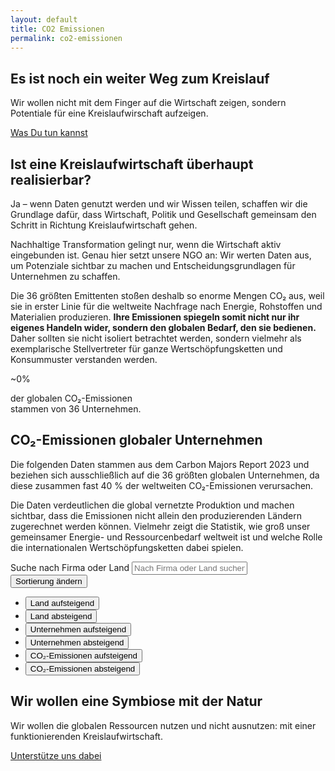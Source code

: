 ```yaml
---
layout: default
title: CO2 Emissionen
permalink: co2-emissionen
---
```


<section class="hero-banner hero-emissionen d-flex">
    <div class="c-banner d-none d-lg-block z-1 position-absolute top-0 bottom-0 start-0 end-0"></div>
    <div class="bg-banner position-absolute top-0 bottom-0 start-0 end-0 bg-black bg-opacity-50 z-0"></div>
    <div class="container text-white position-relative align-items-center justify-content-end z-2">
        <div class="row">
            <div class="col-lg-7 offset-lg-4">
                <h1 class="display-3 fw-bold">Es ist noch ein weiter Weg zum Kreislauf</h1>
                <p class="lead mb-4">Wir wollen nicht mit dem Finger auf die Wirtschaft zeigen, sondern Potentiale für eine Kreislaufwirschaft aufzeigen.</p>
                <a href="/ueber-uns" class="btn btn-primary btn-lg">Was Du tun kannst</a>
            </div>
        </div>
    </div>
</section>

<section class="bg-dark text-white pt-4 pb-4 mb-5">
    <div class="container-fluid pb-4">
        <div class="row d-flex align-items-end pb-4">
            <div class="col-sm-6">
                <div class="m-4">
                    <h2 class="fw-bold mb-5">Ist eine Kreislaufwirtschaft überhaupt realisierbar?</h2>
                    <p class="lead"><span class="fw-bold">Ja – wenn Daten genutzt werden und wir Wissen teilen,</span> schaffen wir die Grundlage dafür, dass Wirtschaft, Politik und Gesellschaft gemeinsam den Schritt in Richtung Kreislaufwirtschaft gehen.</p>
                    <p>Nachhaltige Transformation gelingt nur, wenn die Wirtschaft aktiv eingebunden ist. Genau hier setzt unsere NGO an: Wir werten Daten aus, um Potenziale sichtbar zu machen und Entscheidungsgrundlagen für Unternehmen zu schaffen.</p>
                    <p>Die 36 größten Emittenten stoßen deshalb so enorme Mengen CO₂ aus, weil sie in erster Linie für die weltweite Nachfrage nach Energie, Rohstoffen und Materialien produzieren. <strong>Ihre Emissionen spiegeln somit nicht nur ihr eigenes Handeln wider, sondern den globalen Bedarf, den sie bedienen.</strong> Daher sollten sie nicht isoliert betrachtet werden, sondern vielmehr als exemplarische Stellvertreter für ganze Wertschöpfungsketten und Konsummuster verstanden werden.</p>
                </div>
            </div>
            <div class="col-sm-6">
                <div class="m-4">
                    <span class="overshoot-date fw-bold"><span class="fw-light fs-1">~</span><span class="counter" data-number="40">0</span>%</span>
                    <p class="mt-3">der globalen CO₂-Emissionen<br/>stammen von 36 Unternehmen.</p>
                </div>
            </div>
        </div>
    </div>
</section>

<script>

async function loadData() {
    const response = await fetch('../assets/data/data.json');
    const data = await response.json();
    return data;
}

// Funktion um braune Farbvarianten zu generieren
function generateBrownColors(n) {
    const colors = [];
    for (let i = 0; i < n; i++) {
    // Basisfarbe #ce7a00 -> HSL: 33°, 100%, 40%
    // Wir variieren Helligkeit 35%-60% und Sättigung 80%-100%
    const hue = 33; // braun
    const saturation = 80 + Math.random() * 20;
    const lightness = 35 + Math.random() * 25;
    colors.push(`hsl(${hue}, ${saturation}%, ${lightness}%)`);
    }
    return colors;
}

async function createCharts() {
    const data = await loadData();

    // --- Unternehmen ---
    const companyLabels = data.map(d => d.company);
    const companyPercentages = data.map(d => d.percentage);

    // Rest der Welt hinzufügen
    const sumCompany = companyPercentages.reduce((a,b) => a+b, 0);
    companyLabels.push("Rest der Welt");
    companyPercentages.push(100 - sumCompany);

    const companyColors = [...generateBrownColors(companyLabels.length - 1), 'lightgray'];

    const ctx1 = document.getElementById('companyChart').getContext('2d');
    new Chart(ctx1, {
    type: 'doughnut',
    data: {
        labels: companyLabels,
        datasets: [{
        label: 'Anteil an globalen CO₂-Emissionen',
        data: companyPercentages,
        backgroundColor: companyColors
        }]
    },
    options: {
        responsive: true,
        plugins: { 
        legend: { display: false },
        tooltip: { enabled: false }
        }
    }
    });

    // --- Länder ---
    const countryData = {};
    data.forEach(d => {
    if (!countryData[d.country]) countryData[d.country] = 0;
    countryData[d.country] += d.percentage;
    });

    const countryLabels = Object.keys(countryData);
    const countryPercentages = Object.values(countryData);

    // Rest der Welt hinzufügen
    const sumCountry = countryPercentages.reduce((a,b) => a+b, 0);
    countryLabels.push("Rest der Welt");
    countryPercentages.push(100 - sumCountry);

    const countryColors = [...generateBrownColors(countryLabels.length - 1), 'lightgray'];

    const ctx2 = document.getElementById('countryChart').getContext('2d');
    new Chart(ctx2, {
    type: 'doughnut',
        data: {
          labels: countryLabels,
          datasets: [{
            label: 'Anteil an globalen CO₂-Emissionen nach Land',
            data: countryPercentages,
            backgroundColor: countryColors
          }]
        },
        options: {
          responsive: true,
          plugins: { 
            legend: { display: false },
            tooltip: { enabled: false }
           }
        }
      });
    }

    createCharts();   

</script>

<section class="container-fluid pt-4 mb-4 pb-4">
    <div class="m-4">
        <div class="row mb-3 align-items-center">
            <div class="col-md-12"><h2 class="fw-bold">CO₂-Emissionen globaler Unternehmen</h2></div>
            <div class="col-sm-6 pt-4 pb-4">
                <p class="lead">Die folgenden Daten stammen aus dem <span class="fw-bold">Carbon Majors Report 2023</span> und beziehen sich ausschließlich auf die 36 größten globalen Unternehmen, da diese zusammen fast 40 % der weltweiten CO₂-Emissionen verursachen.</p>
                <p>Die Daten verdeutlichen die global vernetzte Produktion und machen sichtbar, dass die Emissionen nicht allein den produzierenden Ländern zugerechnet werden können. Vielmehr zeigt die Statistik, wie groß unser gemeinsamer Energie- und Ressourcenbedarf weltweit ist und welche Rolle die internationalen Wertschöpfungsketten dabei spielen.</p>
            </div>    
        </div>
        <div class="row mb-5">
            <div class="col-sm-6 col-md-3 offset-md-2">
                <canvas id="companyChart"></canvas>
            </div>
            <div class="col-sm-6 col-md-3 offset-md-2">
                <canvas id="countryChart"></canvas>
            </div>
        </div>      
        <div class="row">
            <div class="col-lg-10 offset-lg-1">
                <div class="row mb-3 align-items-center pt-5">  
                    <div class="col-md-9">
                    <label for="searchInput" class="form-label visually-hidden">Suche nach Firma oder Land</label>
                    <input
                        id="searchInput"
                        type="text"
                        class="form-control"
                        placeholder="Nach Firma oder Land suchen"
                    />
                    </div>
                    <div class="col-md-2 offset-md-1 col-lg-3 offset-lg-0">
                    <div class="dropdown">
                        <button 
                        class="btn btn-primary dropdown-toggle w-100" 
                        type="button" 
                        id="sortDropdownButton" 
                        data-bs-toggle="dropdown" 
                        aria-expanded="false">
                        Sortierung ändern
                        </button>
                        <ul class="dropdown-menu" aria-labelledby="sortDropdownButton">
                        <li><button class="dropdown-item" data-key="country" data-dir="asc" type="button">Land aufsteigend</button></li>
                        <li><button class="dropdown-item" data-key="country" data-dir="desc" type="button">Land absteigend</button></li>
                        <li><button class="dropdown-item" data-key="company" data-dir="asc" type="button">Unternehmen aufsteigend</button></li>
                        <li><button class="dropdown-item" data-key="company" data-dir="desc" type="button">Unternehmen absteigend</button></li>
                        <li><button class="dropdown-item" data-key="emissions" data-dir="asc" type="button">CO₂-Emissionen aufsteigend</button></li>
                        <li><button class="dropdown-item" data-key="emissions" data-dir="desc" type="button">CO₂-Emissionen absteigend</button></li>
                        </ul>
                    </div>
                    </div>
                </div>
                <div id="table" class="table-responsive"></div>
            </div>
        </div>
    </div>
</section>

<section class="hero-banner hero-support d-flex mt-5 align-items-center">
    <div class="c-banner d-none d-lg-block z-1 position-absolute top-0 bottom-0 start-0 end-0"></div>
    <div class="bg-banner position-absolute top-0 bottom-0 start-0 end-0 bg-black bg-opacity-50 z-0"></div>
    <div class="container text-white position-relative z-2">
        <div class="row">
        <div class="col-lg-7 offset-lg-4">
            <h1 class="display-3 fw-bold">Wir wollen eine Symbiose mit der Natur</h1>
            <p class="lead mb-4">Wir wollen die globalen Ressourcen nutzen und nicht ausnutzen: mit einer funktionierenden Kreislaufwirtschaft.</p>
            <a href="/ueber-uns" class="btn btn-dark btn-lg">Unterstütze uns dabei</a>
        </div>
        </div>
    </div>
</section>